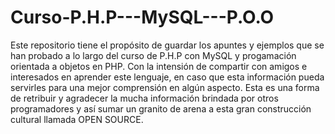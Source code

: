 # Curso-P.H.P---MySQL---P.O.O
Este repositorio tiene el propósito de guardar los apuntes y ejemplos que se han probado a lo largo del curso de P.H.P con MySQL y progamación orientada a objetos en PHP. Con la intensión de compartir con amigos e interesados  en aprender este lenguaje, en caso que esta información pueda servirles para una mejor comprensión en algún aspecto. 
Esta es una forma de retribuir y agradecer la mucha información brindada por otros programadores y así sumar un granito de arena a esta gran construcción cultural llamada OPEN SOURCE.

